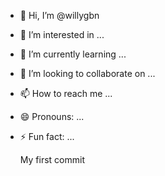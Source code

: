 - 👋 Hi, I’m @willygbn
- 👀 I’m interested in ...
- 🌱 I’m currently learning ...
- 💞️ I’m looking to collaborate on ...
- 📫 How to reach me ...
- 😄 Pronouns: ...
- ⚡ Fun fact: ...

  My first commit

<!---
willygbn/willygbn is a ✨ special ✨ repository because its `README.md` (this file) appears on your GitHub profile.
You can click the Preview link to take a look at your changes.
--->
